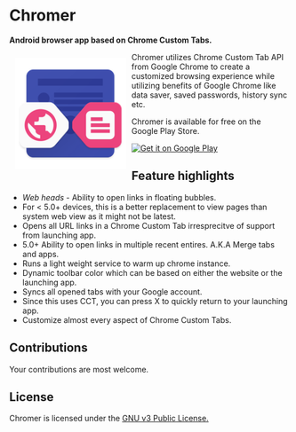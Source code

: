 # Chromer
**Android browser app based on Chrome Custom Tabs.**

<img src="app/src/main/res/mipmap-xxxhdpi/ic_launcher.png" align="left"
width="200"
    hspace="10" vspace="10">

Chromer utilizes Chrome Custom Tab API from Google Chrome to create a customized browsing experience while utilizing benefits of Google Chrome like data saver, saved passwords, history sync etc.

Chromer is available for free on the Google Play Store.


<a href="https://play.google.com/store/apps/details?id=arun.com.chromer">
    <img alt="Get it on Google Play"
        height="80"
        src="https://play.google.com/intl/en_us/badges/images/generic/en_badge_web_generic.png" />
</a>

## Feature highlights
* *Web heads* - Ability to open links in floating bubbles.
* For < 5.0+ devices, this is a better replacement to view pages than system web view as it might not be latest.
* Opens all URL links in a Chrome Custom Tab irresprecitve of support from launching app.
* 5.0+ Ability to open links in multiple recent entires. A.K.A Merge tabs and apps.
* Runs a light weight service to warm up chrome instance. 
* Dynamic toolbar color which can be based on either the website or the launching app.
* Syncs all opened tabs with your Google account.
* Since this uses CCT, you can press X to quickly return to your launching app.
* Customize almost every aspect of Chrome Custom Tabs.

## Contributions

Your contributions are most welcome.

## License

Chromer is licensed under the [GNU v3 Public License.](LICENSE.txt)

